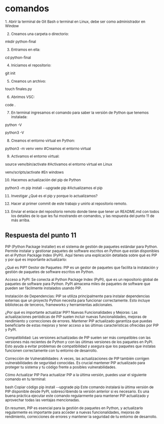 
# comandos
<sub>  
1. Abrir la terminal de Git Bash o terminal en Linux, debe ser como administrador en Window

2. Creamos una carpeta o directorio: 

mkdir python-final

3. Entramos en ella: 

cd python-final

4. Iniciamos el repositorio:

git init

5. Creamos un archivo:

touch finales.py

6. Abrimos VSC:

code .

7. En terminal ingresamos el comando para saber la versión de Python que tenemos instalada:

python -V

python3 -V

8. Creamos el entorno virtual en Python:

python3 -m venv venv #Creamos el entorno virtual

9. Activamos el entorno virtual:

source venv/bin/activate #Activamos el entorno virtual en Linux

venv/scripts/activate #En windows

10. Hacemos actualización del pip de Python

python3 -m pip install --upgrade pip #Actualizamos el pip

11. Investigar ¿Qué es el pip y porque lo actualizamos?

12. Hacer al primer commit de este trabajo y unirlo al repositorio remoto.

13. Enviar el enlace del repositorio remoto donde tiene que tener un README.md con todos los detalles de lo que les fui mostrando en comandos, y las respuesta del punto 11 de más arriba.

</sub> 
 
## Respuesta del punto 11 
<sub>  
PIP (Python Package Installer) es el sistema de gestión de paquetes estándar para Python. Permite instalar y gestionar paquetes de software escritos en Python que están disponibles en el Python Package Index (PyPI). Aquí tienes una explicación detallada sobre qué es PIP y por qué es importante actualizarlo:

¿Qué es PIP?
Gestor de Paquetes: PIP es un gestor de paquetes que facilita la instalación y gestión de paquetes de software escritos en Python.

Acceso a PyPI: Se conecta al Python Package Index (PyPI), que es un repositorio global de paquetes de software para Python. PyPI almacena miles de paquetes de software que pueden ser fácilmente instalados usando PIP.

Instalación de Dependencias: PIP se utiliza principalmente para instalar dependencias externas que un proyecto Python necesita para funcionar correctamente. Esto incluye bibliotecas de terceros, frameworks y herramientas adicionales.

¿Por qué es importante actualizar PIP?
Nuevas Funcionalidades y Mejoras: Las actualizaciones periódicas de PIP suelen incluir nuevas funcionalidades, mejoras de rendimiento y correcciones de errores. Mantener PIP actualizado garantiza que puedas beneficiarte de estas mejoras y tener acceso a las últimas características ofrecidas por PIP y PyPI.

Compatibilidad: Las versiones actualizadas de PIP suelen ser más compatibles con las versiones más recientes de Python y con las últimas versiones de los paquetes en PyPI. Esto ayuda a evitar problemas de compatibilidad y asegura que los paquetes que instalas funcionen correctamente con tu entorno de desarrollo.

Corrección de Vulnerabilidades: A veces, las actualizaciones de PIP también corrigen vulnerabilidades de seguridad conocidas. Es crucial mantener PIP actualizado para proteger tu sistema y tu código frente a posibles vulnerabilidades.

Cómo Actualizar PIP
Para actualizar PIP a la última versión, puedes usar el siguiente comando en tu terminal:

bash
Copiar código
pip install --upgrade pip
Este comando instalará la última versión de PIP disponible desde PyPI, sobrescribiendo la versión anterior si es necesario. Es una buena práctica ejecutar este comando regularmente para mantener PIP actualizado y aprovechar todas las ventajas mencionadas.

En resumen, PIP es esencial para la gestión de paquetes en Python, y actualizarlo regularmente es importante para acceder a nuevas funcionalidades, mejoras de rendimiento, correcciones de errores y mantener la seguridad de tu entorno de desarrollo.

</sub>   






